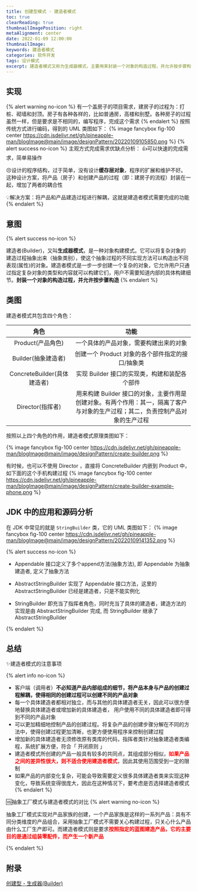 ```yaml
---
title: 创建型模式 ☞ 建造者模式
toc: true
clearReading: true
thumbnailImagePosition: right
metaAlignment: center
date: 2022-01-09 12:00:00
thumbnailImage:
keywords: 建造者模式
categories: 软件开发
tags: 设计模式
excerpt: 建造者模式又称为生成器模式，主要用来封装一个对象的构造过程，并允许按步骤构造。屏蔽过程而不屏蔽细节
---
```

<!-- toc -->
## 实现

{% alert warning no-icon %}
有一个盖房子的项目需求，建房子的过程为：打桩、砌墙和封顶。房子有各种各样的，比如普通房，高楼和别墅。各种房子的过程虽然一样，但是要求是不相同的，编写程序，完成这个需求
{% endalert %}
按照传统方式进行编码，得到的 UML 类图如下：
{% image fancybox fig-100  center https://cdn.jsdelivr.net/gh/pineapple-man/blogImage@main/image/designPattern/20220109105850.png %}
{% alert success no-icon %}
主观方式完成需求优缺点分析：
:+1:可以快速的完成需求，简单易操作

:persevere:设计的程序结构，过于简单，没有设计**缓存层对象**，程序的扩展和维护不好。这种设计方案，将产品（房子）和创建产品的过程（即：建房子的流程）封装在一起，增加了两者的耦合性

:bulb:解决方案：将产品和产品建造过程进行解耦，这就是建造者模式需要完成的功能
{% endalert %}

## 意图
{% alert success no-icon %}

建造者(Builder)，又叫**生成器模式**，是一种对象构建模式。它可以将复杂对象的建造过程抽象出来（抽象类别），使这个抽象过程的不同实现方法可以构造出不同表现(属性)的对象。建造者模式是一步一步创建一个复杂的对象，它允许用户只通过指定复杂对象的类型和内容就可以构建它们，用户不需要知道内部的具体构建细节。**封装一个对象的构造过程，并允许按步骤构造**
{% endalert %}


## 类图

建造者模式共包含四个角色：

|            角色             |                             功能                             |
| :-------------------------: | :----------------------------------------------------------: |
|      Product(产品角色)      |            一个具体的产品对象，需要构建出来的对象            |
|     Builder(抽象建造者)     |       创建一个 Product 对象的各个部件指定的接口/抽象类       |
| ConcreteBuilder(具体建造者) |        实现 Builder 接口的实现类，构建和装配各个部件         |
|      Director(指挥者)       | 用来构建 Builder 接口的对象，主要作用是创建对象。有两个作用：其一，隔离了客户与对象的生产过程；其二，负责控制产品对象的生产过程 |

按照以上四个角色的作用，建造者模式原理类图如下：

{% image fancybox fig-100  center https://cdn.jsdelivr.net/gh/pineapple-man/blogImage@main/image/designPattern/create-builder.png %}

有时候，也可以不使用 Director ，直接将 ConcreteBuilder 内嵌到 Product 中，如下面的这个手机构建过程
{% image fancybox fig-100  center https://cdn.jsdelivr.net/gh/pineapple-man/blogImage@main/image/designPattern/create-builder-example-phone.png %}

## JDK 中的应用和源码分析
在 JDK 中常见的就是 `StringBuilder` 类，它的 UML 类图如下：
{% image fancybox fig-100  center https://cdn.jsdelivr.net/gh/pineapple-man/blogImage@main/image/designPattern/20220109141352.png %}

{% alert success no-icon %}

- Appendable 接口定义了多个append方法(抽象方法), 即 Appendable 为抽象建造者, 定义了抽象方法

- AbstractStringBuilder 实现了 Appendable 接口方法，这里的 AbstractStringBuilder 已经是建造者，只是不能实例化

- StringBuilder 即充当了指挥者角色，同时充当了具体的建造者，建造方法的实现是由 AbstractStringBuilder 完成, 而 StringBuilder 继承了 AbstractStringBuilder

{% endalert %}

## 总结

:sparkles:建造者模式的注意事项

{% alert info no-icon %}

- 客户端（调用者）**不必知道产品内部组成的细节，将产品本身与产品的创建过程解耦，使得相同的创建过程可以创建不同的产品对象**
- 每一个具体建造者都相对独立，而与其他的具体建造者无关，因此可以很方便地替换具体建造者或增加新的具体建造者， 用户使用不同的具体建造者即可得到不同的产品对象
- 可以更加精细地控制产品的创建过程。将复杂产品的创建步骤分解在不同的方法中，使得创建过程更加清晰，也更方便使用程序来控制创建过程
- 增加新的具体建造者无须修改原有类库的代码，指挥者类针对抽象建造者类编程，系统扩展方便，符合「 开闭原则 」
- 建造者模式所创建的产品一般具有较多的共同点，其组成部分相似，<font style="color:red;font-weight:bold">如果产品之间的差异性很大，则不适合使用建造者模式</font>，因此其使用范围受到一定的限制
- 如果产品的内部变化复杂，可能会导致需要定义很多具体建造者类来实现这种变化，导致系统变得很庞大，因此在这种情况下，要考虑是否选择建造者模式
{% endalert %}

:vs:抽象工厂模式与建造者模式的对比
{% alert warning no-icon %}

抽象工厂模式实现对产品家族的创建，一个产品家族是这样的一系列产品：具有不同分类维度的产品组合，采用抽象工厂模式不需要关心构建过程，只关心什么产品由什么工厂生产即可。而建造者模式则是要求<font style="color:red;font-weight:bold">按照指定的蓝图建造产品，它的主要目的是通过组装零配件，而产生一个新产品</font>

{% endalert %}

## 附录
[创建型 - 生成器(Builder)](https://www.pdai.tech/md/dev-spec/pattern/6_builder.html)

